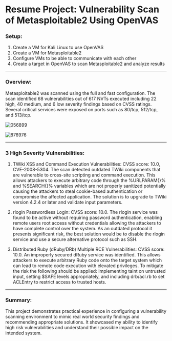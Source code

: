 # Resume Project: Vulnerability Scan of Metasploitable2 Using OpenVAS

### Setup:
1. Create a VM for Kali Linux to use OpenVAS
2. Create a VM for Metasploitable2
3. Configure VMs to be able to communicate with each other
4. Create a target in OpenVAS to scan Metasploitable2 and analyze results

---
### Overview:
Metasploitable2 was scanned using the full and fast configuration. The scan identified 68 vulnerabilities out of 617 NVTs executed including 22 high, 40 medium, and 6 low severity findings based on CVSS ratings. Several critical services were exposed on ports such as 80/tcp, 512/tcp, and 513/tcp.

![056899](https://github.com/user-attachments/assets/ebeda976-41f7-4ef3-9728-d0ffc277250c)

![876976](https://github.com/user-attachments/assets/7997e954-ea1c-4ac3-b3df-8d956f8e8ae4)

---
### 3 High Severity Vulnerabilities:

1. TWiki XSS and Command Execution Vulnerabilities: CVSS score: 10.0, CVE-2008-5304. The scan detected outdated TWiki components that are vulnerable to cross-site scripting and command execution. This allows attackers to execute arbitrary code through the %URLPARAM{}% and %SEARCH{}% variables which are not properly sanitized potentially causing the attackers to steal cookie-based authentication or compromise the affected application. The solution is to upgrade to TWiki version 4.2.4 or later and validate input parameters.

2. rlogin Passwordless Login: CVSS score: 10.0. The rlogin service was found to be active without requiring password authentication, enabling remote users root access without credentials allowing the attackers to have complete control over the system. As an outdated protocol it presents significant risk, the best solution would be to disable the rlogin service and use a secure alternative protocol such as SSH.

3. Distributed Ruby (dRuby/DRb) Multiple RCE Vulnerabilities: CVSS score: 10.0. An improperly secured dRuby service was identified. This allows attackers to execute arbitrary Ruby code onto the target system which can lead to remote code execution with elevated privileges. To mitigate the risk the following should be applied: Implementing taint on untrusted input, setting $SAFE levels appropriately, and including drb/acl.rb to set ACLEntry to restrict access to trusted hosts.

---
### Summary:
This project demonstrates practical experience in configuring a vulnerability scanning environment to mimic real world security findings and recommending appropriate solutions. It showcased my ability to identify high risk vulnerabilities and understand their possible impact on the intended system.
